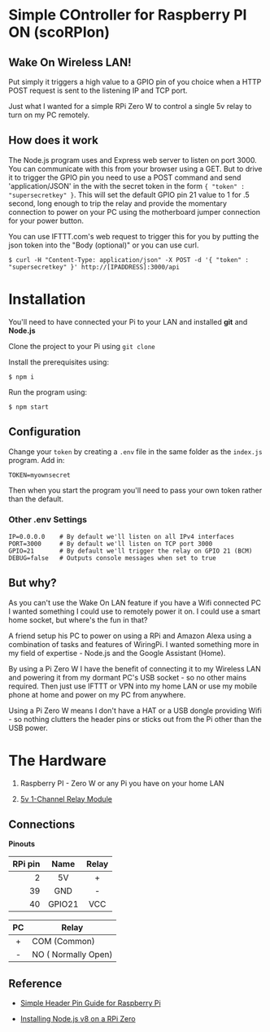 # Simple COntroller for Raspberry PI ON (scoRPIon)

## Wake On Wireless LAN!

Put simply it triggers a high value to a GPIO pin of you choice when a HTTP POST request is sent to the listening IP and TCP port.

Just what I wanted for a simple RPi Zero W to control a single 5v relay to turn on my PC remotely.

## How does it work

The Node.js program uses and Express web server to listen on port 3000. You can communicate with this from your browser using a GET. But to drive it to trigger the GPIO pin you need to use a POST command and send 'application/JSON' in the with the secret token in the form `{ "token" : "supersecretkey" }`. This will set the default GPIO pin 21 value to 1 for .5 second, long enough to trip the relay and provide the momentary connection to power on your PC using the motherboard jumper connection for your power button.

You can use IFTTT.com's web request to trigger this for you by putting the json token into the "Body (optional)" or you can use curl.

```
$ curl -H "Content-Type: application/json" -X POST -d '{ "token" : "supersecretkey" }' http://[IPADDRESS]:3000/api
```

# Installation

You'll need to have connected your Pi to your LAN and installed __git__ and __Node.js__

Clone the project to your Pi using `git clone`

Install the prerequisites using:

```
$ npm i
```
Run the program using:
```
$ npm start
```

## Configuration

Change your `token` by creating a `.env` file in the same folder as the `index.js` program. Add in:

```
TOKEN=myownsecret
```

Then  when you start the program you'll need to pass your own token rather than the default.

### Other .env Settings

```
IP=0.0.0.0    # By default we'll listen on all IPv4 interfaces
PORT=3000     # By default we'll listen on TCP port 3000
GPIO=21       # By default we'll trigger the relay on GPIO 21 (BCM)
DEBUG=false   # Outputs console messages when set to true
```

## But why?

As you can't use the Wake On LAN feature if you have a Wifi connected PC I wanted something I could use to remotely power it on. I could use a smart home socket, but where's the fun in that?

A friend setup his PC to power on using a RPi and Amazon Alexa using a combination of tasks and features of WiringPi. I wanted something more in my field of expertise - Node.js and the Google Assistant (Home).

By using a Pi Zero W I have the benefit of connecting it to my Wireless LAN and powering it from my dormant PC's USB socket - so no other mains required. Then just use IFTTT or VPN into my home LAN or use my mobile phone at home and power on my PC from anywhere.

Using a Pi Zero W means I don't have a HAT or a USB dongle providing Wifi - so nothing clutters the header pins or sticks out from the Pi other than the USB power.

# The Hardware

1. Raspberry PI - Zero W or any Pi you have on your home LAN

2. [5v 1-Channel Relay Module](https://www.ebay.co.uk/itm/5V-1-Channel-Relay-Board-Module-for-Arduino-Raspberry-Pi-ARM-AVR-DSP-PIC/261993826722)

## Connections

__Pinouts__

| RPi pin | Name | Relay |
| -: | :-: | :-: |
| 2 | 5V | + |
| 39 | GND | - |
| 40 | GPIO21 | VCC |

| PC | Relay |
| :-: | - |
| + | COM (Common) |
| - | NO ( Normally Open) |


## Reference

* [Simple Header Pin Guide for Raspberry Pi](https://www.raspberrypi-spy.co.uk/2012/06/simple-guide-to-the-rpi-gpio-header-and-pins/)

* [Installing Node.js v8 on a RPi Zero](https://warlord0blog.wordpress.com/2018/06/27/node-js-v8-on-raspberry-pi-zero/)

